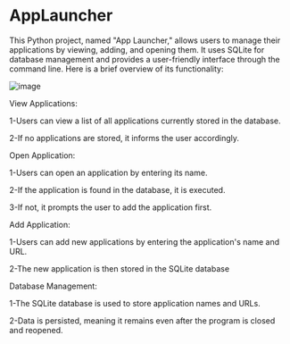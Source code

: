 # AppLauncher
 This Python project, named "App Launcher," allows users to manage their applications by viewing, adding, and opening them. It uses SQLite for database management and provides a user-friendly interface through the command line. Here is a brief overview of its functionality:

 
![image](https://github.com/user-attachments/assets/12d81d47-4e7c-4207-9037-32a30a484277)



View Applications:

1-Users can view a list of all applications currently stored in the database.

2-If no applications are stored, it informs the user accordingly.

Open Application:

1-Users can open an application by entering its name.

2-If the application is found in the database, it is executed.

3-If not, it prompts the user to add the application first.

Add Application:

1-Users can add new applications by entering the application's name and URL.

2-The new application is then stored in the SQLite database

Database Management:

1-The SQLite database is used to store application names and URLs.

2-Data is persisted, meaning it remains even after the program is closed and reopened.
